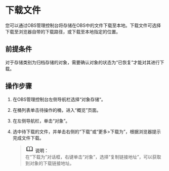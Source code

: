 # 下载文件<a name="zh-cn_topic_0045829107"></a>

您可以通过OBS管理控制台将存储在OBS中的文件下载至本地。下载文件可选择下载至浏览器自带的下载路径，或下载至本地指定的位置。

## 前提条件<a name="section787022922610"></a>

对于存储类别为归档存储的对象，需要确认对象的状态为“已恢复”才能对其进行下载。

## 操作步骤<a name="section62007849"></a>

1.  在OBS管理控制台左侧导航栏选择“对象存储“。
2.  在桶列表单击待操作的桶，进入“概览”页面。
3.  在左侧导航栏，单击“对象”。
4.  选中待下载的文件，并单击右侧的“下载”或“更多\>下载为”，根据浏览器提示完成文件下载。

    >![](public_sys-resources/icon-note.gif) **说明：**   
    >在“下载为”对话框，右键单击“对象”，选择“复制链接地址”，可以获取到对象的下载链接地址。  


